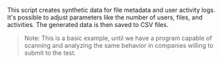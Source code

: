 This script creates synthetic data for file metadata and user activity logs. 
It's possible to adjust parameters like the number of users, files, and activities. The generated data is then saved to CSV files.

>Note: This is a basic example, until we have a program capable of scanning and analyzing the same behavior in companies willing to submit to the test.

